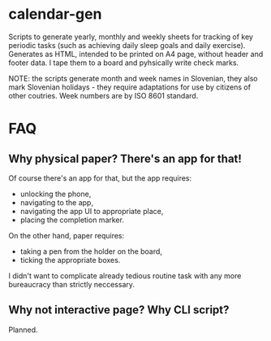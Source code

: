 # calendar-gen

Scripts to generate yearly, monthly and weekly sheets for tracking of key periodic tasks (such as achieving daily sleep goals and daily exercise). Generates as HTML, intended to be printed on A4 page, without header and footer data. I tape them to a board and pyhsically write check marks.

NOTE: the scripts generate month and week names in Slovenian, they also mark Slovenian holidays - they require adaptations for use by citizens of other coutries. Week numbers are by ISO 8601 standard.

# FAQ

## Why physical paper? There's an app for that!

Of course there's an app for that, but the app requires:
- unlocking the phone,
- navigating to the app,
- navigating the app UI to appropriate place,
- placing the completion marker.

On the other hand, paper requires:
- taking a pen from the holder on the board,
- ticking the appropriate boxes.

I didn't want to complicate already tedious routine task with any more bureaucracy than strictly neccessary.

## Why not interactive page? Why CLI script?

Planned.
